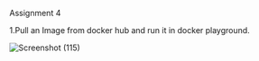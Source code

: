 Assignment 4

1.Pull an Image from docker hub and run it in docker playground. 

![Screenshot (115)](https://user-images.githubusercontent.com/113195113/199497987-573b600f-f6d3-4b62-8a54-21c250cd8812.png)
